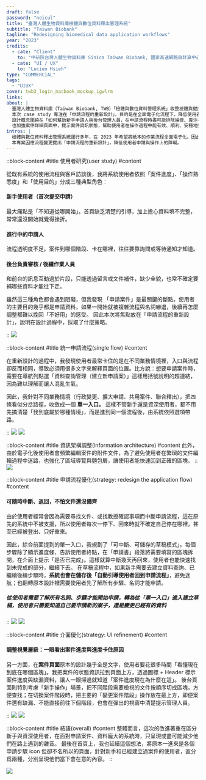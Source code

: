 ```yaml
---
draft: false
password: "neicul"
title: "臺灣人體生物資料庫檢體與數位資料釋出管理系統"
subtitle: "Taiwan Biobank"
tagline: "Redesigning biomedical data application workflows"
year: "2023"
credits:
  - cate: "Client"
    to: "中研院台灣人體生物資料庫 Sinica Taiwan Biobank, 國家高速網路與計算中心 NCHC"
  - cate: "UI / UX"
    to: "Lucien Hsieh"
type: "COMMERCIAL"
tags:
  - "UIUX"
cover: twb3_login_macbook_mockup_igwlrm
links:
about: |
  臺灣人體生物資料庫（Taiwan Biobank, TWB）「檢體與數位資料管理系統」收整檢體與健康問卷資料，提供給研究學者以促進醫療發展。系統區分為前台/後台，前台為學者、醫療專業人員申請資料使用；後台為 TWB 管理方承辦申請文件、更新資料釋出進度所用。
  本次 case study 專注在「申請流程的重新設計」，目的是在全面電子化流程下，降低使用者申請與操作上的障礙。
  設計概念圍繞在「如何幫助新手申請人與後台管理人員，在申請流程時盡可能排除噪音、專注在需要關注的事物上」。以此為依據，規劃可中斷、返回的草稿流程，設計單一申請入口，並加強系統判斷使用者帳號狀態來引導介面顯示、隱藏不必要的資訊。
  也加強案件詳細頁面中，提示案件資訊狀態，幫助使用者在操作過程中能有效、順利、安穩地完成申請。
intros: |
  檢體與數位資料釋出管理系統運行多年，在 2023 年希望將紙本的作業流程全面電子化。因此，系統需要從「單純的文件上傳平台」轉變成「能支援完整線上作業」的工具。
  本專案因應流程變更提出「申請流程的重新設計」，降低使用者申請與操作上的障礙。
---
```

::block-content
#title
使用者研究(user study)
#content
<p>
從既有系統的使用流程與客戶訪談後，我將系統使用者依照「案件進度」、「操作熟悉度」和「使用目的」分成三種典型角色：
</p>
<h4 class="subtitle">
新手使用者（首次提交申請）
</h4>
<p>
最大痛點是「不知道從哪開始」。首頁缺乏清楚的引導，加上擔心資料填不完整，常常還沒開始就覺得挫折。
</p>
<h4 class="subtitle">
進行中的申請人
</h4>
<p>
流程透明度不足。案件到哪個階段、卡在哪裡，往往要靠詢問或等待通知才知道。
</p>
<h4 class="subtitle">
後台負責審核 / 後續作業人員
</h4>
<p>
和前台的訊息互動過於片段，只能透過留言或文件補件，缺少全貌，也常不確定要補哪些資料才能往下走。
</p>
<p>
雖然這三種角色都會遇到阻礙，但我發現 「申請案件」是最關鍵的斷點。使用者的主要目的幾乎都是申請資料，如果一開始就被複雜流程與名詞嚇退，後續再怎麼調整都難以挽回「不好用」的感受。
因此本次將焦點放在「申請流程的重新設計」，說明在設計過程中，採取了什麼策略。
</p>
::
<img src="twb3_user_journey_map_wflne2" desc="現有系統在申請流程中，充滿挫折與可以改進的部分" class="lightbox">

::block-content
#title
統一申請流程(single flow)
#content
<p>
在重新設計的過程中，我發現使用者最常卡住的是在不同業務情境裡，入口與流程卻反而相同，導致必須用很多文字來解釋頁面的位置。比方說：想要申請案件時，需要在導航列點選「資料查詢管理（建立新申請案）」這樣用括號說明的超連結，因為難以理解而讓人混亂生氣。
</p>
<p>
因此，我針對不同業務情境（行政變更、擴大申請、共用案件、聯合釋出），把四條看似分岔路徑，收斂成一個
<b>單一入口。</b>
這樣不管新手還是資深使用者，都不用先搞清楚「我到底屬於哪種情境」，而是進到同一個流程後，由系統依照選項帶路。
</p>
::
<img src="twb3_user_flow_hfh753" desc="新手建立申請流程。在步驟中可隨時中斷、返回，均由系統引導" class="lightbox">
<img src="twb3_apply_types_user_flow_vvwos3" desc="考量多種業務情境下，將「申請模式」放在建立草稿第一階段，因應不同情境下系統都能引導使用者只需要完成現在所需步驟" class="lightbox">

::block-content
#title
資訊架構調整(information architecture)
#content
此外，由於電子化後使用者會頻繁編輯案件的附件文件，為了避免使用者在繁瑣的文件編輯過程中迷路，也強化了區域導覽與麵包屑，讓使用者能快速回到正確的區塊。
::
<img src="twb3_information_architecture_wrl7ot" desc="流程修改後，使用者會頻繁前往案件深處（第四層）修改文件內容，能如何快速引導使用者到正確的案件、正確的文件變成關鍵。" class="lightbox">

::block-content
#title
申請流程優化(strategy: redesign the application flow)
#content
<h4 class="subtitle">
可隨時中斷、返回，不怕文件還沒備齊
</h4>
<p>
由於使用者經常會因為需要尋找文件、或找教授確認事項而中斷申請流程，這在原先的系統中不被支援，所以使用者每次一停下、回來時就不確定自己停在哪裡，甚至已經被登出、只好重來。
</p>
<p>
因此，綜合前面提到的單一入口，我規劃了「可中斷、可儲存的草稿模式」。每個步驟除了顯示進度條、告訴使用者終點，在「申請書」段落將需要填寫的區塊拆開，在介面上提示「是否已完成」。這樣就算中斷幾天再回來，使用者也能快速找到未完成的部分，繼續下去。
在草稿流程中，如果新手需要去建立資料查詢、已繼續後續步驟時，<b>系統也會在儲存後「自動引導使用者回到申請流程」</b>，避免迷航；也翻轉原本設計裡需要使用者先了解所有步驟、名詞才能申請。
</p>
<div class="mt-space-xl callout-card">
	<h5 class="title">
		從使用者需要了解所有名詞、步驟才能開始申請，轉為從「單一入口」進入建立草稿，使用者只需要知道自己要申請新的案子，還是變更已經有的資料
	</h5>
</div>
::

<img src="twb3_ui_draft_steps_hochie" desc="草稿階段均有步驟提示，選擇查詢時根據帳號內是否已有查詢、或現在選擇申請的模式，系統自動判斷跳過或引導使用者前往建立" class="lightbox">
<img src="twb3_ui_draft_steps_2_t31yz3" desc="申請書是 TWB 紙本作業流程中就有的一份文件，將這份巨大文件根據原本的架構分類、拆分成區塊，讓畫面能隨著區塊是否已儲存，顯示相對應提示" class="lightbox">

::block-content
#title
介面優化(strategy: UI refinement)
#content
<h4 class="subtitle">
調整視覺層級：一眼看出案件進度與進度卡住原因
</h4>
<p>
另一方面，在<b>案件頁面</b>原本的設計幾乎全是文字，使用者要花很多時間「看懂現在到底在哪個區塊」。我把案件的狀態資訊拉到頁面上方，透過圖標 + Header 標示案件進度與缺漏資料，讓人一眼掃過就知道「案件進度現在為什麼在這」。
後台頁面則特別考慮「新手操作」場景，把不同階段需要檢視的文件按順序切成區塊，方便查找；在切換案件階段時，把主要的「變更案件階段」操作放在最上方，即便案件還有缺漏、不能直接前往下個階段，也會在彈出的視窗中清楚提示管理人員。
</p>
::

<img src="twb3_ui_app_states_info_umfguf" desc="原先的案件缺乏「原因」讓使用者知道為什麼停在這裡。介面調整用 callout 元件提示使用者目前還缺少什麼文件，讓人不再疑惑" class="lightbox">
<img src="twb3_ui_app_page_change_states_tle5i7" desc="後台新手管理人員經常會不知道案件為什麼不能前往下個階段，或是下個階段是哪個。為了解決這的問題，在案件變更階段的 modal 中加入文字提示、並一次展開所有步驟，在使用者心中也建立案件申請的流程" class="lightbox">

::block-content
#title
結語(overall)
#content
整體而言，這次的改進著重在區分新手與資深使用者，在面對申請案件、資料龐大的系統時，只呈現或盡可能減少他們在路上遇到的雜音。
最後在首頁上，我也延續這個想法，將原本一進來是各個申請步驟 icon 但卻不名所以的頁面，針對新手和已經建立過案件的使用者，區分爲兩種，分別呈現他們當下會在意的內容。
::

![](twb3_ui_index_mgnxfy)